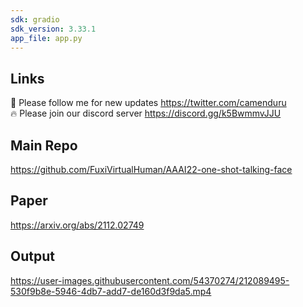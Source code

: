 ```yaml
---
sdk: gradio
sdk_version: 3.33.1
app_file: app.py
---
```


## Links

🐣 Please follow me for new updates https://twitter.com/camenduru <br />
🔥 Please join our discord server https://discord.gg/k5BwmmvJJU

## Main Repo
https://github.com/FuxiVirtualHuman/AAAI22-one-shot-talking-face

## Paper
https://arxiv.org/abs/2112.02749

## Output
https://user-images.githubusercontent.com/54370274/212089495-530f9b8e-5946-4db7-add7-de160d3f9da5.mp4

